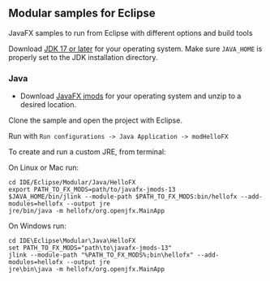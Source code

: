 ## Modular samples for Eclipse

JavaFX samples to run from Eclipse with different options and build tools

Download [JDK 17 or later](http://jdk.java.net/) for your operating system.
Make sure `JAVA_HOME` is properly set to the JDK installation directory.

### Java

- Download [JavaFX jmods](https://gluonhq.com/products/javafx/) for your operating 
system and unzip to a desired location.

Clone the sample and open the project with Eclipse. 

Run with `Run configurations -> Java Application -> modHelloFX`

To create and run a custom JRE, from terminal:

On Linux or Mac run:

    cd IDE/Eclipse/Modular/Java/HelloFX
    export PATH_TO_FX_MODS=path/to/javafx-jmods-13
    $JAVA_HOME/bin/jlink --module-path $PATH_TO_FX_MODS:bin/hellofx --add-modules=hellofx --output jre
    jre/bin/java -m hellofx/org.openjfx.MainApp

On Windows run:

    cd IDE\Eclipse\Modular\Java\HelloFX
    set PATH_TO_FX_MODS="path\to\javafx-jmods-13"
    jlink --module-path "%PATH_TO_FX_MODS%;bin\hellofx" --add-modules=hellofx --output jre
    jre\bin\java -m hellofx/org.openjfx.MainApp
